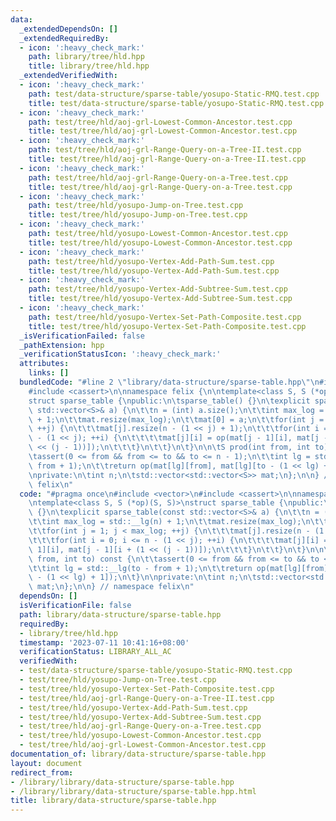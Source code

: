 ```yaml
---
data:
  _extendedDependsOn: []
  _extendedRequiredBy:
  - icon: ':heavy_check_mark:'
    path: library/tree/hld.hpp
    title: library/tree/hld.hpp
  _extendedVerifiedWith:
  - icon: ':heavy_check_mark:'
    path: test/data-structure/sparse-table/yosupo-Static-RMQ.test.cpp
    title: test/data-structure/sparse-table/yosupo-Static-RMQ.test.cpp
  - icon: ':heavy_check_mark:'
    path: test/tree/hld/aoj-grl-Lowest-Common-Ancestor.test.cpp
    title: test/tree/hld/aoj-grl-Lowest-Common-Ancestor.test.cpp
  - icon: ':heavy_check_mark:'
    path: test/tree/hld/aoj-grl-Range-Query-on-a-Tree-II.test.cpp
    title: test/tree/hld/aoj-grl-Range-Query-on-a-Tree-II.test.cpp
  - icon: ':heavy_check_mark:'
    path: test/tree/hld/aoj-grl-Range-Query-on-a-Tree.test.cpp
    title: test/tree/hld/aoj-grl-Range-Query-on-a-Tree.test.cpp
  - icon: ':heavy_check_mark:'
    path: test/tree/hld/yosupo-Jump-on-Tree.test.cpp
    title: test/tree/hld/yosupo-Jump-on-Tree.test.cpp
  - icon: ':heavy_check_mark:'
    path: test/tree/hld/yosupo-Lowest-Common-Ancestor.test.cpp
    title: test/tree/hld/yosupo-Lowest-Common-Ancestor.test.cpp
  - icon: ':heavy_check_mark:'
    path: test/tree/hld/yosupo-Vertex-Add-Path-Sum.test.cpp
    title: test/tree/hld/yosupo-Vertex-Add-Path-Sum.test.cpp
  - icon: ':heavy_check_mark:'
    path: test/tree/hld/yosupo-Vertex-Add-Subtree-Sum.test.cpp
    title: test/tree/hld/yosupo-Vertex-Add-Subtree-Sum.test.cpp
  - icon: ':heavy_check_mark:'
    path: test/tree/hld/yosupo-Vertex-Set-Path-Composite.test.cpp
    title: test/tree/hld/yosupo-Vertex-Set-Path-Composite.test.cpp
  _isVerificationFailed: false
  _pathExtension: hpp
  _verificationStatusIcon: ':heavy_check_mark:'
  attributes:
    links: []
  bundledCode: "#line 2 \"library/data-structure/sparse-table.hpp\"\n#include <vector>\n\
    #include <cassert>\n\nnamespace felix {\n\ntemplate<class S, S (*op)(S, S)>\n\
    struct sparse_table {\npublic:\n\tsparse_table() {}\n\texplicit sparse_table(const\
    \ std::vector<S>& a) {\n\t\tn = (int) a.size();\n\t\tint max_log = std::__lg(n)\
    \ + 1;\n\t\tmat.resize(max_log);\n\t\tmat[0] = a;\n\t\tfor(int j = 1; j < max_log;\
    \ ++j) {\n\t\t\tmat[j].resize(n - (1 << j) + 1);\n\t\t\tfor(int i = 0; i <= n\
    \ - (1 << j); ++i) {\n\t\t\t\tmat[j][i] = op(mat[j - 1][i], mat[j - 1][i + (1\
    \ << (j - 1))]);\n\t\t\t}\n\t\t}\n\t}\n\n\tS prod(int from, int to) const {\n\t\
    \tassert(0 <= from && from <= to && to <= n - 1);\n\t\tint lg = std::__lg(to -\
    \ from + 1);\n\t\treturn op(mat[lg][from], mat[lg][to - (1 << lg) + 1]);\n\t}\n\
    \nprivate:\n\tint n;\n\tstd::vector<std::vector<S>> mat;\n};\n\n} // namespace\
    \ felix\n"
  code: "#pragma once\n#include <vector>\n#include <cassert>\n\nnamespace felix {\n\
    \ntemplate<class S, S (*op)(S, S)>\nstruct sparse_table {\npublic:\n\tsparse_table()\
    \ {}\n\texplicit sparse_table(const std::vector<S>& a) {\n\t\tn = (int) a.size();\n\
    \t\tint max_log = std::__lg(n) + 1;\n\t\tmat.resize(max_log);\n\t\tmat[0] = a;\n\
    \t\tfor(int j = 1; j < max_log; ++j) {\n\t\t\tmat[j].resize(n - (1 << j) + 1);\n\
    \t\t\tfor(int i = 0; i <= n - (1 << j); ++i) {\n\t\t\t\tmat[j][i] = op(mat[j -\
    \ 1][i], mat[j - 1][i + (1 << (j - 1))]);\n\t\t\t}\n\t\t}\n\t}\n\n\tS prod(int\
    \ from, int to) const {\n\t\tassert(0 <= from && from <= to && to <= n - 1);\n\
    \t\tint lg = std::__lg(to - from + 1);\n\t\treturn op(mat[lg][from], mat[lg][to\
    \ - (1 << lg) + 1]);\n\t}\n\nprivate:\n\tint n;\n\tstd::vector<std::vector<S>>\
    \ mat;\n};\n\n} // namespace felix\n"
  dependsOn: []
  isVerificationFile: false
  path: library/data-structure/sparse-table.hpp
  requiredBy:
  - library/tree/hld.hpp
  timestamp: '2023-07-11 10:41:16+08:00'
  verificationStatus: LIBRARY_ALL_AC
  verifiedWith:
  - test/data-structure/sparse-table/yosupo-Static-RMQ.test.cpp
  - test/tree/hld/yosupo-Jump-on-Tree.test.cpp
  - test/tree/hld/yosupo-Vertex-Set-Path-Composite.test.cpp
  - test/tree/hld/aoj-grl-Range-Query-on-a-Tree-II.test.cpp
  - test/tree/hld/yosupo-Vertex-Add-Path-Sum.test.cpp
  - test/tree/hld/yosupo-Vertex-Add-Subtree-Sum.test.cpp
  - test/tree/hld/aoj-grl-Range-Query-on-a-Tree.test.cpp
  - test/tree/hld/yosupo-Lowest-Common-Ancestor.test.cpp
  - test/tree/hld/aoj-grl-Lowest-Common-Ancestor.test.cpp
documentation_of: library/data-structure/sparse-table.hpp
layout: document
redirect_from:
- /library/library/data-structure/sparse-table.hpp
- /library/library/data-structure/sparse-table.hpp.html
title: library/data-structure/sparse-table.hpp
---
```

